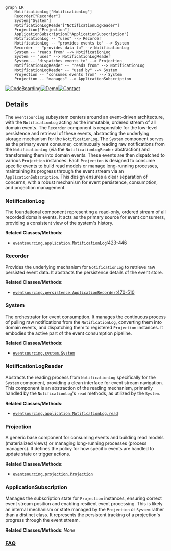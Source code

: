 ```mermaid
graph LR
    NotificationLog["NotificationLog"]
    Recorder["Recorder"]
    System["System"]
    NotificationLogReader["NotificationLogReader"]
    Projection["Projection"]
    ApplicationSubscription["ApplicationSubscription"]
    NotificationLog -- "uses" --> Recorder
    NotificationLog -- "provides events to" --> System
    Recorder -- "provides data to" --> NotificationLog
    System -- "reads from" --> NotificationLog
    System -- "uses" --> NotificationLogReader
    System -- "dispatches events to" --> Projection
    NotificationLogReader -- "reads from" --> NotificationLog
    NotificationLogReader -- "used by" --> System
    Projection -- "consumes events from" --> System
    Projection -- "manages" --> ApplicationSubscription
```

[![CodeBoarding](https://img.shields.io/badge/Generated%20by-CodeBoarding-9cf?style=flat-square)](https://github.com/CodeBoarding/GeneratedOnBoardings)[![Demo](https://img.shields.io/badge/Try%20our-Demo-blue?style=flat-square)](https://www.codeboarding.org/demo)[![Contact](https://img.shields.io/badge/Contact%20us%20-%20contact@codeboarding.org-lightgrey?style=flat-square)](mailto:contact@codeboarding.org)

## Details

The `eventsourcing` subsystem centers around an event-driven architecture, with the `NotificationLog` acting as the immutable, ordered stream of all domain events. The `Recorder` component is responsible for the low-level persistence and retrieval of these events, abstracting the underlying storage mechanism for the `NotificationLog`. The `System` component serves as the primary event consumer, continuously reading raw notifications from the `NotificationLog` (via the `NotificationLogReader` abstraction) and transforming them into domain events. These events are then dispatched to various `Projection` instances. Each `Projection` is designed to consume specific events to build read models or manage long-running processes, maintaining its progress through the event stream via an `ApplicationSubscription`. This design ensures a clear separation of concerns, with a robust mechanism for event persistence, consumption, and projection management.

### NotificationLog
The foundational component representing a read-only, ordered stream of all recorded domain events. It acts as the primary source for event consumers, providing a consistent view of the system's history.


**Related Classes/Methods**:

- <a href="https://github.com/pyeventsourcing/eventsourcing/blob/9.5/eventsourcing/application.py#L423-L446" target="_blank" rel="noopener noreferrer">`eventsourcing.application.NotificationLog`:423-446</a>


### Recorder
Provides the underlying mechanism for `NotificationLog` to retrieve raw persisted event data. It abstracts the persistence details of the event store.


**Related Classes/Methods**:

- <a href="https://github.com/pyeventsourcing/eventsourcing/blob/9.5/eventsourcing/persistence.py#L470-L510" target="_blank" rel="noopener noreferrer">`eventsourcing.persistence.ApplicationRecorder`:470-510</a>


### System
The orchestrator for event consumption. It manages the continuous process of pulling raw notifications from the `NotificationLog`, converting them into domain events, and dispatching them to registered `Projection` instances. It embodies the active part of the event consumption pipeline.


**Related Classes/Methods**:

- <a href="https://github.com/pyeventsourcing/eventsourcing/blob/9.5/eventsourcing/system.py" target="_blank" rel="noopener noreferrer">`eventsourcing.system.System`</a>


### NotificationLogReader
Abstracts the reading process from `NotificationLog` specifically for the `System` component, providing a clean interface for event stream navigation. This component is an abstraction of the reading mechanism, primarily handled by the `NotificationLog`'s `read` methods, as utilized by the `System`.


**Related Classes/Methods**:

- <a href="https://github.com/pyeventsourcing/eventsourcing/blob/9.5/eventsourcing/application.py" target="_blank" rel="noopener noreferrer">`eventsourcing.application.NotificationLog.read`</a>


### Projection
A generic base component for consuming events and building read models (materialized views) or managing long-running processes (process managers). It defines the policy for how specific events are handled to update state or trigger actions.


**Related Classes/Methods**:

- <a href="https://github.com/pyeventsourcing/eventsourcing/blob/9.5/eventsourcing/projection.py" target="_blank" rel="noopener noreferrer">`eventsourcing.projection.Projection`</a>


### ApplicationSubscription
Manages the subscription state for `Projection` instances, ensuring correct event stream position and enabling resilient event processing. This is likely an internal mechanism or state managed by the `Projection` or `System` rather than a distinct class. It represents the persistent tracking of a projection's progress through the event stream.


**Related Classes/Methods**: _None_



### [FAQ](https://github.com/CodeBoarding/GeneratedOnBoardings/tree/main?tab=readme-ov-file#faq)